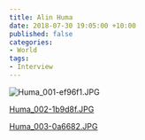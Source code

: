 ```yaml
---
title: Alin Huma
date: 2018-07-30 19:05:00 +10:00
published: false
categories:
- World
tags:
- Interview
---
```


![Huma_001-ef96f1.JPG](/uploads/Huma_001-ef96f1.JPG)

[Huma_002-1b9d8f.JPG](/uploads/Huma_002-1b9d8f.JPG)

[Huma_003-0a6682.JPG](/uploads/Huma_003-0a6682.JPG)